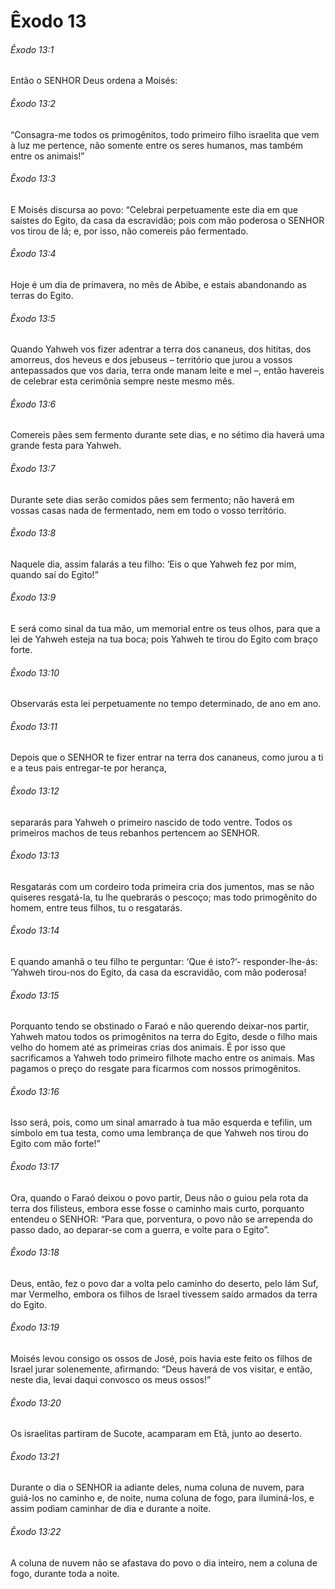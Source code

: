 # Êxodo 13

###### Êxodo 13:1

Então o SENHOR Deus ordena a Moisés:

###### Êxodo 13:2

“Consagra-me todos os primogênitos, todo primeiro filho israelita que vem à luz me pertence, não somente entre os seres humanos, mas também entre os animais!”

###### Êxodo 13:3

E Moisés discursa ao povo: “Celebrai perpetuamente este dia em que saístes do Egito, da casa da escravidão; pois com mão poderosa o SENHOR vos tirou de lá; e, por isso, não comereis pão fermentado.

###### Êxodo 13:4

Hoje é um dia de primavera, no mês de Abibe, e estais abandonando as terras do Egito.

###### Êxodo 13:5

Quando Yahweh vos fizer adentrar a terra dos cananeus, dos hititas, dos amorreus, dos heveus e dos jebuseus – território que jurou a vossos antepassados que vos daria, terra onde manam leite e mel ­­–, então havereis de celebrar esta cerimônia sempre neste mesmo mês.

###### Êxodo 13:6

Comereis pães sem fermento durante sete dias, e no sétimo dia haverá uma grande festa para Yahweh.

###### Êxodo 13:7

Durante sete dias serão comidos pães sem fermento; não haverá em vossas casas nada de fermentado, nem em todo o vosso território.

###### Êxodo 13:8

Naquele dia, assim falarás a teu filho: ‘Eis o que Yahweh fez por mim, quando saí do Egito!”

###### Êxodo 13:9

E será como sinal da tua mão, um memorial entre os teus olhos, para que a lei de Yahweh esteja na tua boca; pois Yahweh te tirou do Egito com braço forte.

###### Êxodo 13:10

Observarás esta lei perpetuamente no tempo determinado, de ano em ano.

###### Êxodo 13:11

Depois que o SENHOR te fizer entrar na terra dos cananeus, como jurou a ti e a teus pais entregar-te por herança,

###### Êxodo 13:12

separarás para Yahweh o primeiro nascido de todo ventre. Todos os primeiros machos de teus rebanhos pertencem ao SENHOR.

###### Êxodo 13:13

Resgatarás com um cordeiro toda primeira cria dos jumentos, mas se não quiseres resgatá-la, tu lhe quebrarás o pescoço; mas todo primogênito do homem, entre teus filhos, tu o resgatarás.

###### Êxodo 13:14

E quando amanhã o teu filho te perguntar: ‘Que é isto?’- responder-lhe-ás: ‘Yahweh tirou-nos do Egito, da casa da escravidão, com mão poderosa!

###### Êxodo 13:15

Porquanto tendo se obstinado o Faraó e não querendo deixar-nos partir, Yahweh matou todos os primogênitos na terra do Egito, desde o filho mais velho do homem até as primeiras crias dos animais. É por isso que sacrificamos a Yahweh todo primeiro filhote macho entre os animais. Mas pagamos o preço do resgate para ficarmos com nossos primogênitos.

###### Êxodo 13:16

Isso será, pois, como um sinal amarrado à tua mão esquerda e tefilin, um símbolo em tua testa, como uma lembrança de que Yahweh nos tirou do Egito com mão forte!”

###### Êxodo 13:17

Ora, quando o Faraó deixou o povo partir, Deus não o guiou pela rota da terra dos filisteus, embora esse fosse o caminho mais curto, porquanto entendeu o SENHOR: “Para que, porventura, o povo não se arrependa do passo dado, ao deparar-se com a guerra, e volte para o Egito”.

###### Êxodo 13:18

Deus, então, fez o povo dar a volta pelo caminho do deserto, pelo Iám Suf, mar Vermelho, embora os filhos de Israel tivessem saído armados da terra do Egito.

###### Êxodo 13:19

Moisés levou consigo os ossos de José, pois havia este feito os filhos de Israel jurar solenemente, afirmando: “Deus haverá de vos visitar, e então, neste dia, levai daqui convosco os meus ossos!”

###### Êxodo 13:20

Os israelitas partiram de Sucote, acamparam em Etã, junto ao deserto.

###### Êxodo 13:21

Durante o dia o SENHOR ia adiante deles, numa coluna de nuvem, para guiá-los no caminho e, de noite, numa coluna de fogo, para iluminá-los, e assim podiam caminhar de dia e durante a noite.

###### Êxodo 13:22

A coluna de nuvem não se afastava do povo o dia inteiro, nem a coluna de fogo, durante toda a noite.


